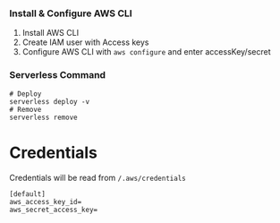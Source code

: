 ### Install & Configure AWS CLI 
1. Install AWS CLI
2. Create IAM user with Access keys
3. Configure AWS CLI with `aws configure` and enter accessKey/secret

### Serverless Command

```
# Deploy
serverless deploy -v 
# Remove
serverless remove
```

# Credentials

Credentials will be read from `/.aws/credentials`

```
[default]
aws_access_key_id=
aws_secret_access_key=
```
